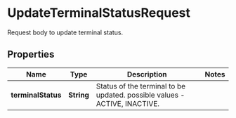 

# UpdateTerminalStatusRequest

Request body to update terminal status.

## Properties

| Name | Type | Description | Notes |
|------------ | ------------- | ------------- | -------------|
|**terminalStatus** | **String** | Status of the terminal to be updated. possible values - ACTIVE, INACTIVE. |  |



